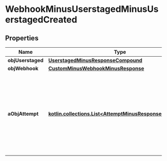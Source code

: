 
# WebhookMinusUserstagedMinusUserstagedCreated

## Properties
Name | Type | Description | Notes
------------ | ------------- | ------------- | -------------
**objUserstaged** | [**UserstagedMinusResponseCompound**](UserstagedMinusResponseCompound.md) |  | 
**objWebhook** | [**CustomMinusWebhookMinusResponse**](CustomMinusWebhookMinusResponse.md) |  | 
**aObjAttempt** | [**kotlin.collections.List&lt;AttemptMinusResponseCompound&gt;**](AttemptMinusResponseCompound.md) | An array containing details of previous attempts that were made to deliver the message. The array is empty if it&#39;s the first attempt. | 



